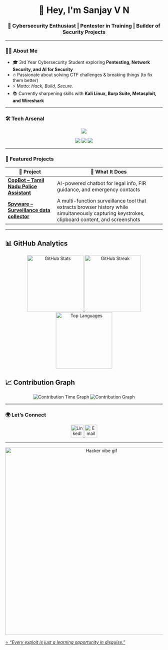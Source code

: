 <!-- Profile README for Sanjaycmd -->

<h1 align="center">👋 Hey, I'm Sanjay V N</h1>
<h3 align="center">🚀 Cybersecurity Enthusiast | Pentester in Training | Builder of Security Projects</h3>

---

### 🧑‍💻 About Me  
- 🎓 3rd Year Cybersecurity Student exploring **Pentesting, Network Security, and AI for Security**  
- 🔥 Passionate about solving CTF challenges & breaking things (to fix them better)  
- ⚡ Motto: *Hack, Build, Secure.*  
- 📚 Currently sharpening skills with **Kali Linux, Burp Suite, Metasploit, and Wireshark**  

---

### 🛠️ Tech Arsenal  
<p align="center">
  <img src="https://skillicons.dev/icons?i=python,linux,git,html,css,js,react,docker" />
</p>
<p align="center">
  <img src="https://img.shields.io/badge/Kali%20Linux-%23557C94.svg?&style=for-the-badge&logo=kalilinux&logoColor=white" />
  <img src="https://img.shields.io/badge/Burp%20Suite-F5A623?style=for-the-badge&logo=PortSwigger&logoColor=white" />
  <img src="https://img.shields.io/badge/Metasploit-0088cc?style=for-the-badge&logo=probot&logoColor=white" />
</p>

---

### 📂 Featured Projects
| 🚀 Project | 🔎 What It Does |
|------------|----------------|
| **[CopBot – Tamil Nadu Police Assistant](https://github.com/Sanjaycmd/CopBot)** | AI-powered chatbot for legal info, FIR guidance, and emergency contacts |
| **[Spyware – Surveillance data collector](https://github.com/Sanjaycmd/Spyware)** | A multi-function surveillance tool that extracts browser history while simultaneously capturing keystrokes, clipboard content, and screenshots |


---

## 📊 GitHub Analytics  

<div align="center">

<a href="https://github.com/Sanjaycmd">
  <img src="https://github-readme-stats.vercel.app/api?username=Sanjaycmd&show_icons=true&theme=radical" 
       alt="GitHub Stats" 
       height="180"
       style="transition: transform 0.3s; display:inline-block;" 
       onmouseover="this.style.transform='scale(1.1)';" 
       onmouseout="this.style.transform='scale(1)';"/>
</a>

<a href="https://github.com/Sanjaycmd">
  <img src="https://github-readme-streak-stats.herokuapp.com/?user=Sanjaycmd&theme=radical" 
       alt="GitHub Streak" 
       height="180"
       style="transition: transform 0.3s; display:inline-block;" 
       onmouseover="this.style.transform='scale(1.1)';" 
       onmouseout="this.style.transform='scale(1)';"/>
</a>

<a href="https://github.com/Sanjaycmd">
  <img src="https://github-readme-stats.vercel.app/api/top-langs/?username=Sanjaycmd&layout=compact&theme=radical" 
       alt="Top Languages" 
       height="180"
       style="transition: transform 0.3s; display:inline-block;" 
       onmouseover="this.style.transform='scale(1.1)';" 
       onmouseout="this.style.transform='scale(1)';"/>
</a>

</div>

## 📈 Contribution Graph  

<div align="center">
  <img src="https://github-profile-summary-cards.vercel.app/api/cards/productive-time?username=Sanjaycmd&theme=radical" alt="Contribution Time Graph"/>
  
  <img src="https://github-profile-summary-cards.vercel.app/api/cards/profile-details?username=Sanjaycmd&theme=radical" alt="Contribution Graph"/>
</div>

---

### 🌍 Let’s Connect  
<p align="center">
  <a href="https://linkedin.com/in/sanjay-v-n-21772128b/">
    <img src="https://cdn-icons-png.flaticon.com/512/174/174857.png" width="40px" alt="LinkedIn"
      style="transition: transform 0.3s; display:inline-block;" 
       onmouseover="this.style.transform='scale(1.1)';" 
       onmouseout="this.style.transform='scale(1)';"/>
  </a>

 <a href="mailto:sanjayrayakottai@gmail.com">
  <img src="https://upload.wikimedia.org/wikipedia/commons/7/7e/Gmail_icon_(2020).svg" width="40px" 
       alt="Email"
       style="transition: transform 0.3s; display:inline-block;" 
       onmouseover="this.style.transform='scale(1.1)';" 
       onmouseout="this.style.transform='scale(1)';"/>
</p>

---

<p align="center">
  <img src="https://media.giphy.com/media/26tn33aiTi1jkl6H6/giphy.gif" width="600" alt="Hacker vibe gif">
</p>


⭐ *“Every exploit is just a learning opportunity in disguise.”*
